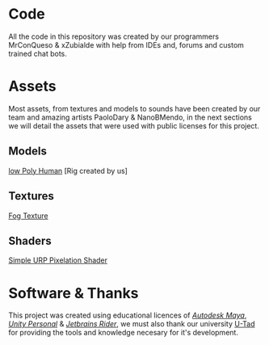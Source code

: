 # Code
All the code in this repository was created by our programmers MrConQueso & xZubialde with help from IDEs and, forums and custom trained chat bots.

# Assets
Most assets, from textures and models to sounds have been created by our team and amazing artists PaoloDary & NanoBMendo,
in the next sections we will detail the assets that were used with public licenses for this project.

## Models
[low Poly Human](https://sketchfab.com/3d-models/low-poly-human-ac9d4b28c49c45cb83f64385affe5acd) [Rig created by us]

## Textures
[Fog Texture](https://www.vrogue.co/post/free-fog-png-transparent-images-download-free-fog-png-vrogue-co)

## Shaders
[Simple URP Pixelation Shader](https://github.com/whateep/unity-simple-URP-pixelation)

# Software & Thanks
This project was created using educational licences of [_Autodesk Maya_](https://www.autodesk.com/education/edu-software/overview), [_Unity Personal_](https://unity.com/es/products/unity-personal) & [_Jetbrains Rider_](https://www.jetbrains.com/community/education/#students),
we must also thank our university [U-Tad](https://u-tad.com) for providing the tools and knowledge necesary for it's development.
